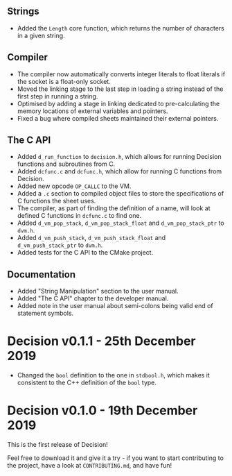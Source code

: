 ## Strings

* Added the `Length` core function, which returns the number of characters in
  a given string.

## Compiler

* The compiler now automatically converts integer literals to float literals
if the socket is a float-only socket.
* Moved the linking stage to the last step in loading a string instead of the
first step in running a string.
* Optimised by adding a stage in linking dedicated to pre-calculating the
memory locations of external variables and pointers.
* Fixed a bug where compiled sheets maintained their external pointers.

## The C API

* Added `d_run_function` to `decision.h`, which allows for running Decision
functions and subroutines from C.
* Added `dcfunc.c` and `dcfunc.h`, which allow for running C functions from
Decision.
* Added new opcode `OP_CALLC` to the VM.
* Added a `.c` section to compiled object files to store the specifications of
C functions the sheet uses.
* The compiler, as part of finding the definition of a name, will look at
defined C functions in `dcfunc.c` to find one.
* Added `d_vm_pop_stack`, `d_vm_pop_stack_float` and `d_vm_pop_stack_ptr` to
`dvm.h`.
* Added `d_vm_push_stack`, `d_vm_push_stack_float` and `d_vm_push_stack_ptr` to
`dvm.h`.
* Added tests for the C API to the CMake project.

## Documentation

* Added "String Manipulation" section to the user manual.
* Added "The C API" chapter to the developer manual.
* Added note in the user manual about semi-colons being valid end of statement
symbols.

# Decision v0.1.1 - 25th December 2019

* Changed the `bool` definition to the one in `stdbool.h`, which makes it
consistent to the C++ definition of the `bool` type.

# Decision v0.1.0 - 19th December 2019

This is the first release of Decision!

Feel free to download it and give it a try - if you want to start contributing
to the project, have a look at `CONTRIBUTING.md`, and have fun!
